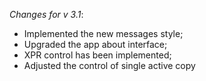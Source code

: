 _Changes for v 3.1_:
- Implemented the new messages style;
- Upgraded the app about interface;
- XPR control has been implemented;
- Adjusted the control of single active copy
